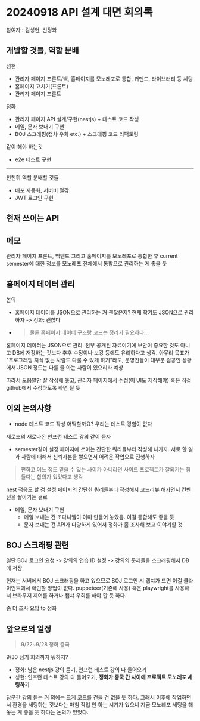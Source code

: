 # 20240918 API 설계 대면 회의록

참여자 : 김성현, 신정화

## 개발할 것들, 역할 분배

성현
- 관리자 페이지 프론트/백, 홈페이지를 모노레포로 통합, 커맨드, 라이브러리 등 세팅
- 홈페이지 고치기(프론트)
- 관리자 페이지 프론트

정화
- 관리자 페이지 API 설계/구현(nestjs) + 테스트 코드 작성
- 메일, 문자 보내기 구현
- BOJ 스크래핑(캡챠 우회 etc.) + 스크래핑 코드 리팩토링

같이 해야 하는것

- e2e 테스트 구현

---

천천히 역할 분배할 것들
- 배포 자동화, 서버비 절감
- JWT 로그인 구현

## 현재 쓰이는 API

## 메모

관리자 페이지 프론트, 백엔드 그리고 홈페이지를 모노레포로 통합한 후 current semester에 대한 정보를 모노레포 전체에서 통합으로 관리하는 게 좋을 듯

## 홈페이지 데이터 관리

논의
- 홈페이지 데이터를 JSON으로 관리하는 거 괜찮은지? 현재 학기도 JSON으로 관리하자 -> 정화: 괜찮다
- > 물론 홈페이지 데이터 구조랑 코드는 정리가 필요하다...

홈페이지 데이터는 JSON으로 관리. 전부 공개된 자료이기에 보안이 중요한 것도 아니고 DB에 저장하는 것보다 추후 수정이나 보강 등에도 유리하다고 생각. 아무리 목표가 "프로그래밍 지식 없는 사람도 다룰 수 있게 하기"라도, 운영진들이 대부분 컴공인 상황에서 JSON 정도는 다룰 줄 아는 사람이 있으리라 예상

따라서 도움말만 잘 작성해 놓고, 관리자 페이지에서 수정(이 UI도 제작해야) 혹은 직접 github에서 수정하도록 하면 될 듯

## 이외 논의사항

- node 테스트 코드 작성 어떡할까요? 우리는 테스트 경험이 없다

제로초의 새로나온 인프런 테스트 강의 같이 듣자

- semester같이 설정 페이지에 쓰이는 간단한 쿼리들부터 작성해 나가자. 서로 할 일과 사람에 대해서 신뢰자본을 쌓으면서 어려운 작업으로 진행하자

> 편하고 어느 정도 믿을 수 있는 사이가 아니라면 사이드 프로젝트가 잘되기는 힘들다는 합의가 있었다고 생각

nest 적응도 할 겸 설정 페이지의 간단한 쿼리들부터 작성해서 코드리뷰 해가면서 컨벤션을 쌓아가는 걸로

- 메일, 문자 보내기 구현
  - 메일 보내는 건 조다니엘이 이미 만들어 놓았음. 이걸 통합해도 좋을 듯
  - 문자 보내는 건 API가 다양하게 있어서 정화가 좀 조사해 보고 이야기할 것

## BOJ 스크래핑 관련

일단 BOJ 로그인 요청 -> 강의의 연습 ID 설정 -> 강의의 문제들을 스크래핑해서 DB에 저장

현재는 서버에서 BOJ 스크래핑을 하고 있으므로 BOJ 로그인 시 캡챠가 뜨면 이걸 클라이언트에서 확인할 방법이 없다. puppeteer(기존에 사용) 혹은 playwright를 사용해서 브라우저 제어를 하거나 캡챠 우회를 해야 할 듯 하다.

좀 더 조사 요망 to 정화

## 앞으로의 일정

> 9/22~9/28 정화 중국

9/30 정기 회의까지 뭐하지?

- 정화: 남은 nestjs 강의 듣기, 인프런 테스트 강의 다 들어오기
- 성현: 인프런 테스트 강의 다 들어오기, **정화가 중국 간 사이에 프로젝트 모노레포 세팅하기**

당분간 강의 듣는 거 외에는 크게 코드를 건들 건 없을 듯 하다. 그래서 이후에 작업하면서 환경을 세팅하는 것보다는 마침 작업 안 하는 시기가 있으니 지금 모노레포 세팅을 해놓는 게 좋을 듯 하다는 논의가 있었다.
